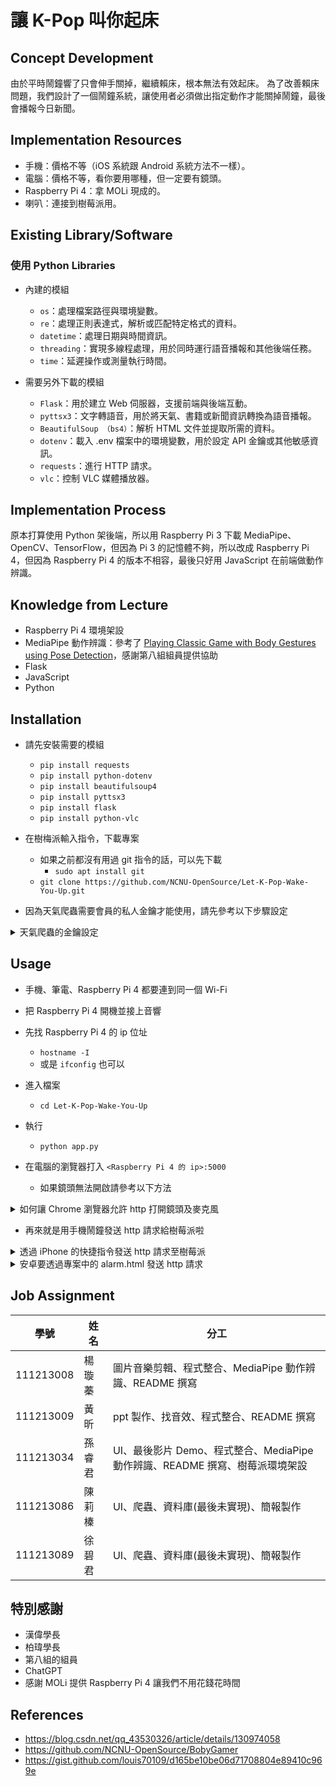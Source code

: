 # 讓 K-Pop 叫你起床

## Concept Development

由於平時鬧鐘響了只會伸手關掉，繼續賴床，根本無法有效起床。
為了改善賴床問題，我們設計了一個鬧鐘系統，讓使用者必須做出指定動作才能關掉鬧鐘，最後會播報今日新聞。

## Implementation Resources

- 手機：價格不等（iOS 系統跟 Android 系統方法不一樣）。
- 電腦：價格不等，看你要用哪種，但一定要有鏡頭。
- Raspberry Pi 4：拿 MOLi 現成的。
- 喇叭：連接到樹莓派用。

## Existing Library/Software

### 使用 Python Libraries

- 內建的模組
    - `os`：處理檔案路徑與環境變數。
    - `re`：處理正則表達式，解析或匹配特定格式的資料。
    - `datetime`：處理日期與時間資訊。
    - `threading`：實現多線程處理，用於同時運行語音播報和其他後端任務。
    - `time`：延遲操作或測量執行時間。

- 需要另外下載的模組
    - `Flask`：用於建立 Web 伺服器，支援前端與後端互動。
    - `pyttsx3`：文字轉語音，用於將天氣、書籍或新聞資訊轉換為語音播報。
    - `BeautifulSoup （bs4）`：解析 HTML 文件並提取所需的資料。
    - `dotenv`：載入 .env 檔案中的環境變數，用於設定 API 金鑰或其他敏感資訊。
    - `requests`：進行 HTTP 請求。
    - `vlc`：控制 VLC 媒體播放器。


## Implementation Process

原本打算使用 Python 架後端，所以用 Raspberry Pi 3 下載 MediaPipe、OpenCV、TensorFlow，但因為 Pi 3 的記憶體不夠，所以改成 Raspberry Pi 4，但因為 Raspberry Pi 4 的版本不相容，最後只好用 JavaScript 在前端做動作辨識。



## Knowledge from Lecture

- Raspberry Pi 4 環境架設
- MediaPipe 動作辨識：參考了 [Playing Classic Game with Body Gestures using Pose Detection](https://github.com/NCNU-OpenSource/BobyGamer)，感謝第八組組員提供協助
- Flask
- JavaScript
- Python


## Installation

- 請先安裝需要的模組
    - `pip install requests`
    - `pip install python-dotenv`
    - `pip install beautifulsoup4`
    - `pip install pyttsx3`
    - `pip install flask`
    - `pip install python-vlc`

- 在樹梅派輸入指令，下載專案
    - 如果之前都沒有用過 git 指令的話，可以先下載
        - `sudo apt install git`
    - `git clone https://github.com/NCNU-OpenSource/Let-K-Pop-Wake-You-Up.git`

- 因為天氣爬蟲需要會員的私人金鑰才能使用，請先參考以下步驟設定

<details>
<summary>天氣爬蟲的金鑰設定</summary>

天氣的爬蟲參考了[中央氣象局 Open API 取得當地的天氣狀況](https://gist.github.com/louis70109/d165be10be06d71708804e89410c969e)

- 首先，進入中央氣象局的[氣象資料開放平台](https://opendata.cwa.gov.tw/devManual/insrtuction)，註冊帳號。
![螢幕擷取畫面 2025-01-01 211052](https://hackmd.io/_uploads/HJUd7bFLJx.png)

- 登入按下去就對了。
![螢幕擷取畫面 2025-01-01 211733](https://hackmd.io/_uploads/B1bEWaf81l.png)

- 按加入會員。
![螢幕擷取畫面 2025-01-01 211820](https://hackmd.io/_uploads/B1aS-pfLJl.png)

- 同意按下去就對了。
![image](https://hackmd.io/_uploads/HJKnW6GI1x.png)

- 填完送出，等收到郵件。
![image](https://hackmd.io/_uploads/rkLWfpzL1l.png)

- 郵件長這樣，按<font color = #00aeff>成為正式會員。</font>
![photo_2025-01-01_21-25-40](https://hackmd.io/_uploads/SyDImaGUJl.jpg=300x)

- 回到網站登入，然後就可以取得授權碼了。
![螢幕擷取畫面 2025-01-01 213112](https://hackmd.io/_uploads/Hy1GEpMLkx.png)

- 取得授權碼後，參考上面網址提供的程式碼。
- import 那行再加這個
    -  `from dotenv import load_dotenv`
- 然後程式碼裡面再加這行。
    - `load_dotenv()`
- 看起來像這樣，或是可以直接用我們的檔案。
![image](https://hackmd.io/_uploads/rkqrLpz8Jl.png)

- 開一個 .env 檔案，把金鑰放在 .env 檔案中，避免你的金鑰就這樣被看光光。
    - ```shell=
      OPEN_API=<你的金鑰>
      ```
    - 這裡的 OPEN_API 可以根據自己的需求更改，但程式碼中`"Authorization": os.getenv('OPEN_API')` 這裡的 OPEN_API 也要一起改。
    - .env 就叫 .env 就好，不要在前面亂加字

- 這裡可以選擇要找哪個縣市的
    ![image](https://hackmd.io/_uploads/HJToSRGUkl.png)
    - 改這裡，記得只能從上面的 locations 選擇要查詢的地點。
    - ```shell= 
      text='南投縣'
      ```
</details>




## Usage

- 手機、筆電、Raspberry Pi 4 都要連到同一個 Wi-Fi

- 把 Raspberry Pi 4 開機並接上音響

- 先找 Raspberry Pi 4 的 ip 位址
    - `hostname -I`
    - 或是 `ifconfig` 也可以

- 進入檔案
    - `cd Let-K-Pop-Wake-You-Up`
- 執行
    - `python app.py`

- 在電腦的瀏覽器打入 `<Raspberry Pi 4 的 ip>:5000`
    - 如果鏡頭無法開啟請參考以下方法

<details>
<summary>如何讓 Chrome 瀏覽器允許 http 打開鏡頭及麥克風</summary>

[參考資料](https://blog.csdn.net/qq_43530326/article/details/130974058)

- 進入 Google 瀏覽器的實驗性功能（直接複製網址貼上就好）
    - `chrome://flags/#unsafely-treat-insecure-origin-as-secure`
- 在  Insecure origins treated as secure（黃色底的那邊）填入
    - `http://<你的 Raspberry Pi 4 ip>:5000`
- 把「已停用」改成「已啟用」，如下圖所示
    - ![螢幕擷取畫面 2025-01-07 223630](https://hackmd.io/_uploads/H1Exa25Ike.png)

</details>

- 再來就是用手機鬧鐘發送 http 請求給樹莓派啦

<details>
<summary>透過 iPhone 的快捷指令發送 http 請求至樹莓派</summary>


步驟 1：準備樹莓派的 Flask Server
1. 在 Flask server 中設定好 /alarm 的路由並確保能接收 HTTP POST 請求。
2. 確保樹莓派和手機在同一 Wi-Fi 網路中，並知道其 IP 地址。如果樹莓派的 IP 地址是 192.168.100.79，那麼完整的 URL 是： `http://192.168.100.79:5000/alarm`

步驟 2：在 iPhone 上設定快捷指令
1. 打開「快捷指令 (Shortcuts)」App。
2. 點擊右上角的 +，創建一個新快捷指令。
3. 添加「取得 URL 的內容 (Get Contents of URL)」操作，並設置：
- URL：輸入: `http://<Raspberry Pi 4 的 ip>:5000/alarm`
- 方法 (Method)：選擇 POST。

步驟 3：整合快捷指令與鬧鐘
1. 打開快捷指令 App，進入「自動化」功能。點擊 +，建立「個人自動化」。
2. 設定鬧鐘觸發事件，添加剛剛建立的快捷指令，保存並啟用自動化。
</details>

<details>
<summary>安卓要透過專案中的 alarm.html 發送 http 請求</summary>

- 請用手機開啟`http://<Raspberry Pi 4 的 ip>:5000/alarm`
- 設定你想要的時間、星期，並按下 Add Alarm

</details>



## Job Assignment

| 學號 | 姓名 | 分工 |
| -------- | -------- | -------- |
|111213008| 楊璇蓁|圖片音樂剪輯、程式整合、MediaPipe 動作辨識、README 撰寫|
|111213009|黃昕|ppt 製作、找音效、程式整合、README 撰寫|
|111213034|孫睿君|UI、最後影片 Demo、程式整合、MediaPipe 動作辨識、README 撰寫、樹莓派環境架設|
|111213086|陳莉榛|UI、爬蟲、資料庫(最後未實現)、簡報製作|
|111213089|徐碧君|UI、爬蟲、資料庫(最後未實現)、簡報製作|

## 特別感謝

- 漢偉學長
- 柏瑋學長
- 第八組的組員
- ChatGPT
- 感謝 MOLi 提供 Raspberry Pi 4 讓我們不用花錢花時間

## References

- https://blog.csdn.net/qq_43530326/article/details/130974058
- https://github.com/NCNU-OpenSource/BobyGamer
- https://gist.github.com/louis70109/d165be10be06d71708804e89410c969e



